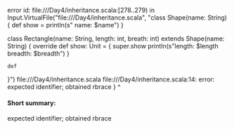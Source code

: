 error id: file://<WORKSPACE>/Day4/inheritance.scala:[278..279) in Input.VirtualFile("file://<WORKSPACE>/Day4/inheritance.scala", "class Shape(name: String)
{
    def show = println(s" name: $name")
}

class Rectangle(name: String, length: int, breath: int) extends Shape(name: String)
{
    override def show: Unit = {
        super.show
        println(s"length: $length breadth: $breadth")
    }

    def 
}")
file://<WORKSPACE>/Day4/inheritance.scala
file://<WORKSPACE>/Day4/inheritance.scala:14: error: expected identifier; obtained rbrace
}
^
#### Short summary: 

expected identifier; obtained rbrace